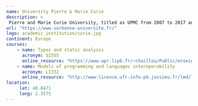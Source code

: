 ```yaml
---
name: University Pierre & Marie Curie
description: >
 Pierre and Marie Curie University, titled as UPMC from 2007 to 2017 and also known as Paris 6, was a public research university in Paris, France, from 1971 to 2017. The university was located on the Jussieu Campus in the Latin Quarter of the 5th arrondissement of Paris, France. 
url: "https://www.sorbonne-universite.fr/"
logo: academic_institution/curie.jpg
continent: Europe
courses:
    - name: Types and static analysis 
      acronym: 5I555
      online_resource: "https://www-apr.lip6.fr/~chaillou/Public/enseignement/2014-2015/tas/"
    - name: Models of programming and languages interoperability 
      acronym: LI332
      online_resource: "http://www-licence.ufr-info-p6.jussieu.fr/lmd/licence/2014/ue/LI332-2014oct/"
location:
     lat: 48.8471
     long: 2.3575
---
```


